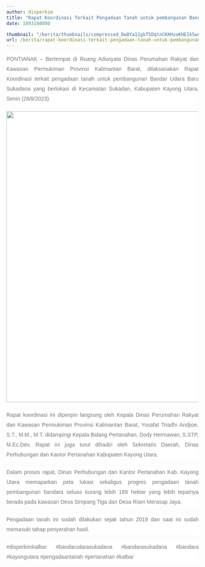 ```yaml
---
author: disperkim
title: "Rapat Koordinasi Terkait Pengadaan Tanah untuk pembangunan Bandar Udara Baru Sukadana"
date: 1693180800

thumbnail: "/berita/thumbnails/compressed_Dw0Ya11gkT5DqtnCKKHzoKHEIk5wqNw5VU4QlQ8E.jpg"
url: /berita/rapat-koordinasi-terkait-pengadaan-tanah-untuk-pembangunan-bandar-udara-baru-sukadana
---
```


<p style="box-sizing: border-box; margin: 0px 0px 20px; color: #777777; line-height: 26px; font-family: Poppins, Arial, sans-serif; font-size: 14px; background-color: #ffffff; text-align: justify;">PONTIANAK &ndash; Bertempat di Ruang Adiwiyata Dinas Perumahan Rakyat dan Kawasan Permukiman Provinsi Kalimantan Barat, dilaksanakan Rapat Koordinasi terkait pengadaan tanah untuk pembangunan Bandar Udara Baru Sukadana yang berlokasi di Kecamatan Sukadan, Kabupaten Kayong Utara, Senin (28/8/2023).</p>
<p style="box-sizing: border-box; margin: 0px 0px 20px; color: #777777; line-height: 26px; font-family: Poppins, Arial, sans-serif; font-size: 14px; background-color: #ffffff; text-align: justify;"><img src="/images/L56FMM5im5vZRpKVPmyS.jpeg" width="1145" height="763" alt="" /></p>
<p style="box-sizing: border-box; margin: 0px 0px 20px; color: #777777; line-height: 26px; font-family: Poppins, Arial, sans-serif; font-size: 14px; background-color: #ffffff; text-align: justify;">Rapat koordinasi ini dipimpin langsung oleh Kepala Dinas Perumahan Rakyat dan Kawasan Permukiman Provinsi Kalimantan Barat, Yosafat Triadhi Andjioe, S.T., M.M., M.T. didampingi Kepala Bidang Pertanahan, Dody Hermawan, S.STP, M.Ec.Dev. Rapat ini juga turut dihadiri oleh Sekretaris Daerah, Dinas Perhubungan dan Kantor Pertanahan Kabupaten Kayong Utara.</p>
<p style="box-sizing: border-box; margin: 0px 0px 20px; color: #777777; line-height: 26px; font-family: Poppins, Arial, sans-serif; font-size: 14px; background-color: #ffffff; text-align: justify;">Dalam proses rapat, Dinas Perhubungan dan Kantor Pertanahan Kab. Kayong Utara memaparkan peta lokasi sekaligus progres pengadaan tanah pembangunan bandara seluas kurang lebih 189 hektar yang lebih tepatnya berada pada kawasan Desa Simpang Tiga dan Desa Riam Merasap Jaya.</p>
<p style="box-sizing: border-box; margin: 0px 0px 20px; color: #777777; line-height: 26px; font-family: Poppins, Arial, sans-serif; font-size: 14px; background-color: #ffffff; text-align: justify;">Pengadaan tanah ini sudah dilakukan sejak tahun 2019 dan saat ini sudah memasuki tahap penyerahan hasil.</p>
<p style="box-sizing: border-box; margin: 0px 0px 20px; color: #777777; line-height: 26px; font-family: Poppins, Arial, sans-serif; font-size: 14px; background-color: #ffffff; text-align: justify;">#disperkimkalbar #bandarudarasukadana #bandarasukadana #bandara #kayongutara #pengadaantanah #pertanahan #kalbar</p>
